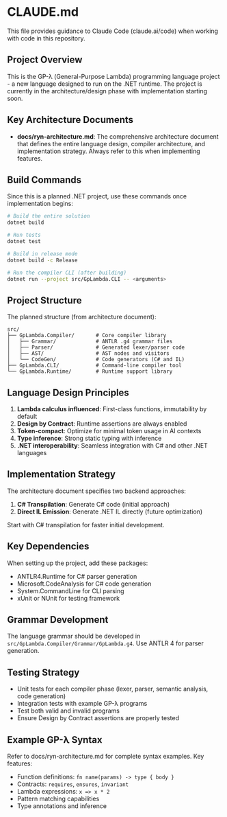 # CLAUDE.md

This file provides guidance to Claude Code (claude.ai/code) when working with code in this repository.

## Project Overview

This is the GP-λ (General-Purpose Lambda) programming language project - a new language designed to run on the .NET runtime. The project is currently in the architecture/design phase with implementation starting soon.

## Key Architecture Documents

- **docs/ryn-architecture.md**: The comprehensive architecture document that defines the entire language design, compiler architecture, and implementation strategy. Always refer to this when implementing features.

## Build Commands

Since this is a planned .NET project, use these commands once implementation begins:

```bash
# Build the entire solution
dotnet build

# Run tests
dotnet test

# Build in release mode
dotnet build -c Release

# Run the compiler CLI (after building)
dotnet run --project src/GpLambda.CLI -- <arguments>
```

## Project Structure

The planned structure (from architecture document):

```
src/
├── GpLambda.Compiler/       # Core compiler library
│   ├── Grammar/             # ANTLR .g4 grammar files
│   ├── Parser/              # Generated lexer/parser code
│   ├── AST/                 # AST nodes and visitors
│   └── CodeGen/             # Code generators (C# and IL)
├── GpLambda.CLI/            # Command-line compiler tool
└── GpLambda.Runtime/        # Runtime support library
```

## Language Design Principles

1. **Lambda calculus influenced**: First-class functions, immutability by default
2. **Design by Contract**: Runtime assertions are always enabled
3. **Token-compact**: Optimize for minimal token usage in AI contexts
4. **Type inference**: Strong static typing with inference
5. **.NET interoperability**: Seamless integration with C# and other .NET languages

## Implementation Strategy

The architecture document specifies two backend approaches:
1. **C# Transpilation**: Generate C# code (initial approach)
2. **Direct IL Emission**: Generate .NET IL directly (future optimization)

Start with C# transpilation for faster initial development.

## Key Dependencies

When setting up the project, add these packages:
- ANTLR4.Runtime for C# parser generation
- Microsoft.CodeAnalysis for C# code generation
- System.CommandLine for CLI parsing
- xUnit or NUnit for testing framework

## Grammar Development

The language grammar should be developed in `src/GpLambda.Compiler/Grammar/GpLambda.g4`. Use ANTLR 4 for parser generation.

## Testing Strategy

- Unit tests for each compiler phase (lexer, parser, semantic analysis, code generation)
- Integration tests with example GP-λ programs
- Test both valid and invalid programs
- Ensure Design by Contract assertions are properly tested

## Example GP-λ Syntax

Refer to docs/ryn-architecture.md for complete syntax examples. Key features:
- Function definitions: `fn name(params) -> type { body }`
- Contracts: `requires`, `ensures`, `invariant`
- Lambda expressions: `x => x * 2`
- Pattern matching capabilities
- Type annotations and inference